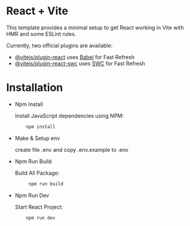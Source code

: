 # React + Vite

This template provides a minimal setup to get React working in Vite with HMR and some ESLint rules.

Currently, two official plugins are available:

- [@vitejs/plugin-react](https://github.com/vitejs/vite-plugin-react/blob/main/packages/plugin-react/README.md) uses [Babel](https://babeljs.io/) for Fast Refresh
- [@vitejs/plugin-react-swc](https://github.com/vitejs/vite-plugin-react-swc) uses [SWC](https://swc.rs/) for Fast Refresh

# Installation

- Npm Install
  <p> Install JavaScript dependencies using NPM:
      
  ```bash
      npm install
  ```

- Make & Setup env
  <p> create file .env and copy .env.example to .env

- Npm Run Build
   <p> Build All Package:
   
   ```bash
        npm run build
    ```

- Npm Run Dev
   <p> Start React Project:
   
    ```bash
        npm run dev
    ```
